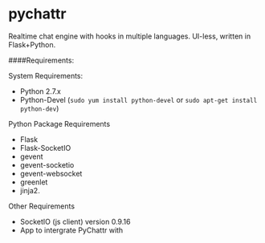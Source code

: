 pychattr
========

Realtime chat engine with hooks in multiple languages. UI-less, written in Flask+Python.

####Requirements:

System Requirements:
 - Python 2.7.x
 - Python-Devel (`sudo yum install python-devel` or `sudo apt-get install python-dev`)

Python Package Requirements
 - Flask
 - Flask-SocketIO
 - gevent
 - gevent-socketio
 - gevent-websocket
 - greenlet
 - jinja2.
 
Other Requirements
 - SocketIO (js client) version 0.9.16
 - App to intergrate PyChattr with



